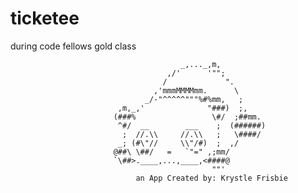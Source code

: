 ticketee
========

during code fellows gold class 



                                          _,..._,m,     
                                       ,/'      '"";     
                                      /             ".
                                    ,'mmmMMMMmm.      \  
                                  _/-"^^^^^"""%#%mm,   ;  
                            ,m,_,'              "###)  ;,
                           (###%                 \#/  ;##mm.
                            ^#/  __        ___    ;  (######)
                             ;  //.\\     //.\\   ;   \####/
                            _; (#\"//     \\"/#)  ;  ,/
                           @##\ \##/   =   `"=" ,;mm/
                           `\##>.____,...,____,<####@
                                                 ""'   
                                an App Created by: Krystle Frisbie  
